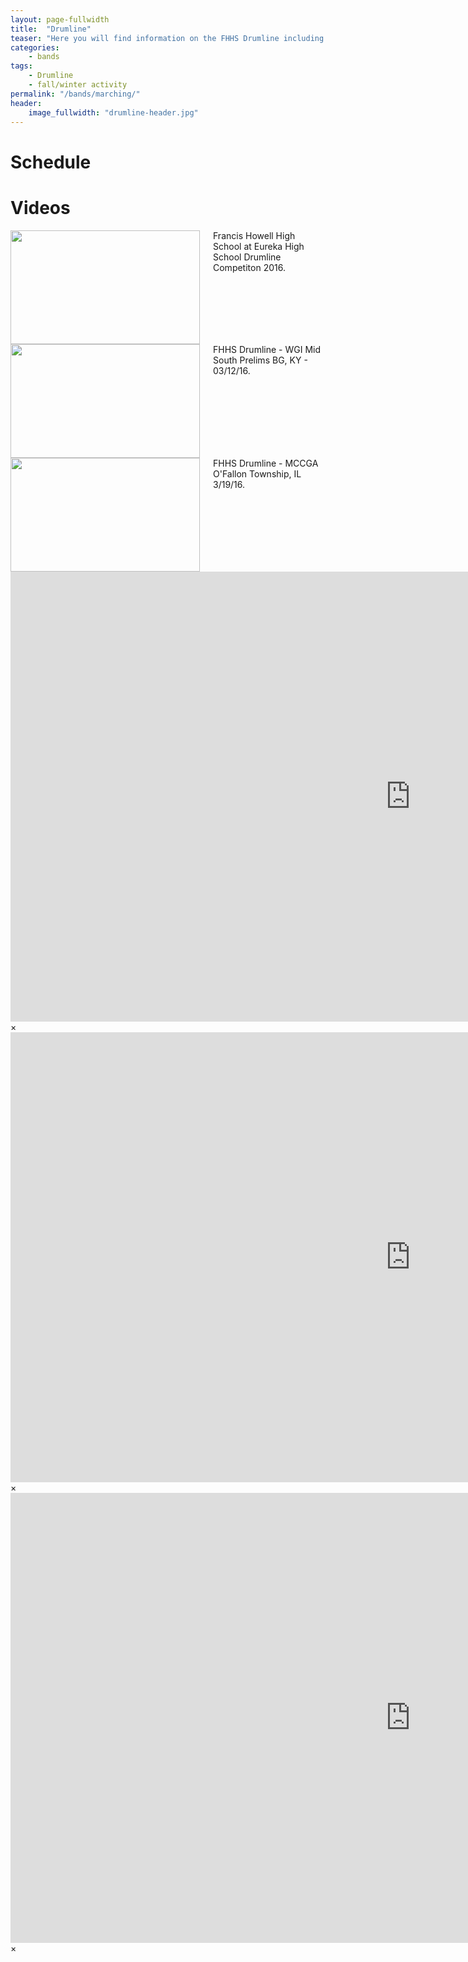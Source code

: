 ```yaml
---
layout: page-fullwidth
title:  "Drumline"
teaser: "Here you will find information on the FHHS Drumline including the schedule and videos."
categories:
    - bands
tags:
    - Drumline
    - fall/winter activity
permalink: "/bands/marching/"
header:
    image_fullwidth: "drumline-header.jpg"
---
```

# Schedule


# Videos
<div class="row">
  <div class="large-4 columns">
      <a href="#" data-reveal-id="videoModal1"><img src="https://i.ytimg.com/vi/apZbaC-49uo/maxresdefault.jpg" width="303" height="182" alt=""/></a>
      Francis Howell High School at Eureka High School Drumline Competiton 2016.
  </div>
  <div class="large-4 columns">
      <a href="#" data-reveal-id="videoModal2"><img src="https://i.ytimg.com/vi/uWBzrH8zgIY/maxresdefault.jpg" width="303" height="182" alt=""/></a>
      FHHS Drumline - WGI Mid South Prelims BG, KY - 03/12/16.
  </div>
  <div class="large-4 columns">
      <a href="#" data-reveal-id="videoModal3"><img src="https://i.ytimg.com/vi/rH9Ue0OWmdI/maxresdefault.jpg" width="303" height="182" alt=""/></a>
      FHHS Drumline - MCCGA O&#39;Fallon Township, IL 3/19/16.
  </div>
</div>
<div id="videoModal1" class="reveal-modal large" data-reveal="">
  <div class="flex-video widescreen vimeo" style="display: block;">
    <iframe width="1280" height="720" src="https://www.youtube.com/embed/apZbaC-49uo" frameborder="0" allowfullscreen></iframe>
  </div>
  <a class="close-reveal-modal">&#215;</a>
</div>
<div id="videoModal2" class="reveal-modal large" data-reveal="">
  <div class="flex-video widescreen vimeo" style="display: block;">
    <iframe width="1280" height="720" src="https://www.youtube.com/embed/uWBzrH8zgIY" frameborder="0" allowfullscreen></iframe>
  </div>
  <a class="close-reveal-modal">&#215;</a>
</div>
<div id="videoModal3" class="reveal-modal large" data-reveal="">
  <div class="flex-video widescreen vimeo" style="display: block;">
    <iframe width="1280" height="720" src="https://www.youtube.com/embed/rH9Ue0OWmdI" frameborder="0" allowfullscreen></iframe>
  </div>
  <a class="close-reveal-modal">&#215;</a>
</div>
